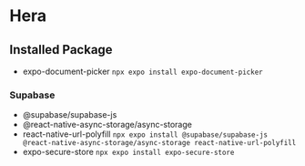 # Hera

## Installed Package
- expo-document-picker
    ```npx expo install expo-document-picker```

### Supabase
- @supabase/supabase-js 
- @react-native-async-storage/async-storage
- react-native-url-polyfill
    ```npx expo install @supabase/supabase-js @react-native-async-storage/async-storage react-native-url-polyfill```
- expo-secure-store
    ```npx expo install expo-secure-store```
